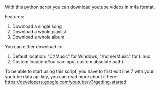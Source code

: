 With this python script you can download youtube videos in m4a format.

Features:
1. Download a single song
2. Download a whole playlist
3. Download a whole album

You can either download in:
1. Default location: "C:\Music" for Windows, "/home/Music" for Linux
2. Custom location(You can input custom absolute path)

To be able to start using this script, you have to first edit line 7 with your youtube data api key, you can read more about it here: https://developers.google.com/youtube/v3/getting-started
